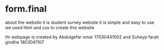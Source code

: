 # form.final
about the website 
it is student survey website it is simple and easy to use 
we used html and css to create this website 

thi webpage is created by Abdulgefar omar 17030441002 and Suheyp farah gindhe 1803041107
